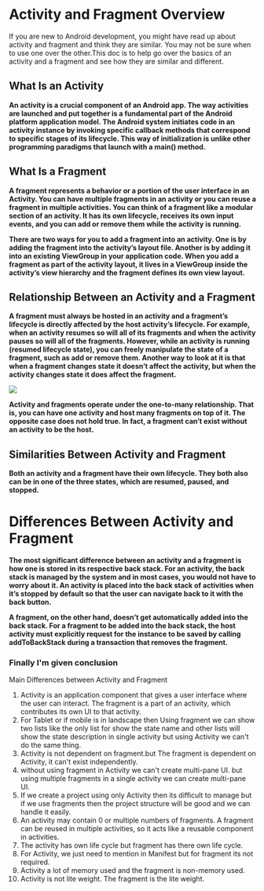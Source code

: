 # Activity and Fragment Overview

If you are new to Android development, you might have read up about activity and fragment and think they are similar. You may not be sure when to use one over the other.This doc is to help go over the basics of an activity and a fragment and see how they are similar and different.


## What Is an Activity
 

**An activity is a crucial component of an Android app. The way activities are launched and put together is a fundamental part of the Android platform application model. The Android system initiates code in an activity instance by invoking specific callback methods that correspond to specific stages of its lifecycle. This way of initialization is unlike other programming paradigms that launch with a main() method.**

 

## What Is a Fragment

**A fragment represents a behavior or a portion of the user interface in an Activity. You can have multiple fragments in an activity or you can reuse a fragment in multiple activities. You can think of a fragment like a modular section of an activity. It has its own lifecycle, receives its own input events, and you can add or remove them while the activity is running.**

 

**There are two ways for you to add a fragment into an activity. One is by adding the fragment into the activity’s layout file. Another is by adding it into an existing ViewGroup in your application code. When you add a fragment as part of the activity layout, it lives in a ViewGroup inside the activity’s view hierarchy and the fragment defines its own view layout.**

 

## Relationship Between an Activity and a Fragment
 

**A fragment must always be hosted in an activity and a fragment’s lifecycle is directly affected by the host activity’s lifecycle. For example, when an activity resumes so will all of its fragments and when the activity pauses so will all of the fragments. However, while an activity is running (resumed lifecycle state), you can freely manipulate the state of a fragment, such as add or remove them. Another way to look at it is that when a fragment changes state it doesn’t affect the activity, but when the activity changes state it does affect the fragment.**

<img src="https://github.com/Muneiahtellakula/android_development/blob/master/actiity_fragmentCallbacks.JPG">

**Activity and fragments operate under the one-to-many relationship. That is, you can have one activity and host many fragments on top of it. The opposite case does not hold true. In fact, a fragment can’t exist without an activity to be the host.**

 

## Similarities Between Activity and Fragment
 

**Both an activity and a fragment have their own lifecycle. They both also can be in one of the three states, which are resumed, paused, and stopped.**

 

# Differences Between Activity and Fragment
 

**The most significant difference between an activity and a fragment is how one is stored in its respective back stack. For an activity, the back stack is managed by the system and in most cases, you would not have to worry about it. An activity is placed into the back stack of activities when it’s stopped by default so that the user can navigate back to it with the back button.**

 

**A fragment, on the other hand, doesn’t get automatically added into the back stack. For a fragment to be added into the back stack, the host activity must explicitly request for the instance to be saved by calling addToBackStack during a transaction that removes the fragment.**

### Finally I'm given conclusion 

Main Differences between Activity and Fragment

1. Activity is an application component that gives a user interface where the user can interact. The fragment is a part of an activity,  which contributes its own UI to that activity.
2. For Tablet or if mobile is in landscape then Using fragment we can show two lists like the only list for show the state name and other lists will show the state description in single activity but using Activity we can't do the same thing.
3. Activity is not dependent on fragment.but The fragment is dependent on Activity, it can't exist independently.
4. without using fragment in Activity we can't create multi-pane UI. but using multiple fragments in a single activity we can create multi-pane UI.
5. If we create a project using only Activity then its difficult to manage but if we use fragments then the project structure will be good and we can handle it easily.
6. An activity may contain 0 or multiple numbers of fragments. A fragment can be reused in multiple activities, so it acts like a reusable component in activities.
7. The activity has own life cycle but fragment has there own life cycle.
8. For Activity, we just need to mention in Manifest but for fragment its not required.
9. Activity a lot of memory used and the fragment is non-memory used.
10. Activity is not lite weight. The fragment is the lite weight.


